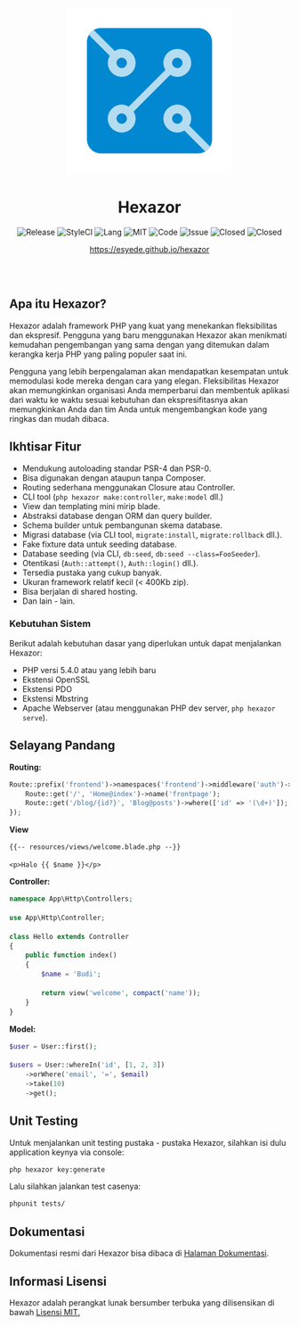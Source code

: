 <a id="readme"></a>

<p align="center">
  <img src="docs/_assets/images/logo.svg" alt="Hexazor"/>
</p>

<h1 align="center"> Hexazor</h1>
<p align="center">
	<img src="https://img.shields.io/github/v/release/esyede/hexazor?include_prereleases" alt="Release"/>
	<img src="https://github.styleci.io/repos/230306506/shield" alt="StyleCI"/>
	<img src="https://img.shields.io/github/languages/top/esyede/hexazor" alt="Lang"/>
	<img src="http://img.shields.io/:license-mit-blue.svg?style=flat-square" alt="MIT"/>
	<img src="https://img.shields.io/github/languages/code-size/esyede/hexazor" alt="Code"/>
	<img src="https://img.shields.io/github/issues-raw/esyede/hexazor" alt="Issue"/>
	<img src="https://img.shields.io/github/issues-closed/esyede/hexazor" alt="Closed"/>
	<img src="https://img.shields.io/github/issues-pr/esyede/hexazor" alt="Closed"/>
</p>
<p align="center">
	<a href="https://esyede.github.io/hexazor">https://esyede.github.io/hexazor</a>
</p>

<br>
<br>


## Apa itu Hexazor?

Hexazor adalah framework PHP yang kuat yang menekankan fleksibilitas dan ekspresif. Pengguna yang baru menggunakan Hexazor akan menikmati kemudahan pengembangan yang sama dengan yang ditemukan dalam kerangka kerja PHP yang paling populer saat ini.

Pengguna yang lebih berpengalaman akan mendapatkan kesempatan untuk memodulasi kode mereka dengan cara yang elegan. Fleksibilitas Hexazor akan memungkinkan organisasi Anda memperbarui dan membentuk aplikasi dari waktu ke waktu sesuai kebutuhan dan ekspresifitasnya akan memungkinkan Anda dan tim Anda untuk mengembangkan kode yang ringkas dan mudah dibaca.


## Ikhtisar Fitur

- Mendukung autoloading standar PSR-4 dan PSR-0.
- Bisa digunakan dengan ataupun tanpa Composer.
- Routing sederhana menggunakan Closure atau Controller.
- CLI tool (`php hexazor make:controller`, `make:model` dll.)
- View dan templating mini mirip blade.
- Abstraksi database dengan ORM dan query builder.
- Schema builder untuk pembangunan skema database.
- Migrasi database (via CLI tool, `migrate:install`, `migrate:rollback` dll.).
- Fake fixture data untuk seeding database.
- Database seeding (via CLI, `db:seed`, `db:seed --class=FooSeeder`).
- Otentikasi (`Auth::attempt()`, `Auth::login()` dll.).
- Tersedia pustaka yang cukup banyak.
- Ukuran framework relatif kecil (< 400Kb zip).
- Bisa berjalan di shared hosting.
- Dan lain - lain.


### Kebutuhan Sistem

Berikut adalah kebutuhan dasar yang diperlukan untuk dapat menjalankan Hexazor:

- PHP versi 5.4.0 atau yang lebih baru
- Ekstensi OpenSSL
- Ekstensi PDO
- Ekstensi Mbstring
- Apache Webserver (atau menggunakan PHP dev server, `php hexazor serve`).


## Selayang Pandang

**Routing:**
```php
Route::prefix('frontend')->namespaces('frontend')->middleware('auth')->group(function () {
	Route::get('/', 'Home@index')->name('frontpage');
	Route::get('/blog/{id?}', 'Blog@posts')->where(['id' => '(\d+)']);
});
```

**View**
```blade
{{-- resources/views/welcome.blade.php --}}

<p>Halo {{ $name }}</p>
```


**Controller:**
```php
namespace App\Http\Controllers;

use App\Http\Controller;

class Hello extends Controller
{
	public function index()
	{
		$name = 'Budi';

		return view('welcome', compact('name'));
	}
}
```

**Model:**
```php
$user = User::first();

$users = User::whereIn('id', [1, 2, 3])
	->orWhere('email', '=', $email)
	->take(10)
	->get();
```

## Unit Testing

Untuk menjalankan unit testing pustaka - pustaka Hexazor, silahkan isi dulu application keynya via console:
```bash
php hexazor key:generate
```

Lalu silahkan jalankan test casenya:

```bash
phpunit tests/
```

## Dokumentasi

Dokumentasi resmi dari Hexazor bisa dibaca di [Halaman Dokumentasi](https://esyede.github.io/hexazor).


## Informasi Lisensi

Hexazor adalah perangkat lunak bersumber terbuka yang dilisensikan di bawah [Lisensi MIT.](http://www.opensource.org/licenses/mit-license.php)
